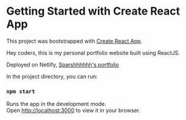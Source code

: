 # Getting Started with Create React App

This project was bootstrapped with [Create React App](https://github.com/facebook/create-react-app).

Hey coders, this is my personal portfolio website built using ReactJS.

Deployed on Netlify, [Sparshhhhhh's portfolio](https://sparsh-dagar-portfolio.netlify.app) 

In the project directory, you can run:

### `npm start`

Runs the app in the development mode.\
Open [http://localhost:3000](http://localhost:3000) to view it in your browser.

